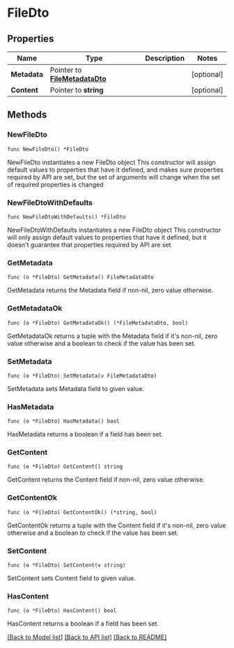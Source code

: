 # FileDto

## Properties

Name | Type | Description | Notes
------------ | ------------- | ------------- | -------------
**Metadata** | Pointer to [**FileMetadataDto**](FileMetadataDto.md) |  | [optional] 
**Content** | Pointer to **string** |  | [optional] 

## Methods

### NewFileDto

`func NewFileDto() *FileDto`

NewFileDto instantiates a new FileDto object
This constructor will assign default values to properties that have it defined,
and makes sure properties required by API are set, but the set of arguments
will change when the set of required properties is changed

### NewFileDtoWithDefaults

`func NewFileDtoWithDefaults() *FileDto`

NewFileDtoWithDefaults instantiates a new FileDto object
This constructor will only assign default values to properties that have it defined,
but it doesn't guarantee that properties required by API are set

### GetMetadata

`func (o *FileDto) GetMetadata() FileMetadataDto`

GetMetadata returns the Metadata field if non-nil, zero value otherwise.

### GetMetadataOk

`func (o *FileDto) GetMetadataOk() (*FileMetadataDto, bool)`

GetMetadataOk returns a tuple with the Metadata field if it's non-nil, zero value otherwise
and a boolean to check if the value has been set.

### SetMetadata

`func (o *FileDto) SetMetadata(v FileMetadataDto)`

SetMetadata sets Metadata field to given value.

### HasMetadata

`func (o *FileDto) HasMetadata() bool`

HasMetadata returns a boolean if a field has been set.

### GetContent

`func (o *FileDto) GetContent() string`

GetContent returns the Content field if non-nil, zero value otherwise.

### GetContentOk

`func (o *FileDto) GetContentOk() (*string, bool)`

GetContentOk returns a tuple with the Content field if it's non-nil, zero value otherwise
and a boolean to check if the value has been set.

### SetContent

`func (o *FileDto) SetContent(v string)`

SetContent sets Content field to given value.

### HasContent

`func (o *FileDto) HasContent() bool`

HasContent returns a boolean if a field has been set.


[[Back to Model list]](../README.md#documentation-for-models) [[Back to API list]](../README.md#documentation-for-api-endpoints) [[Back to README]](../README.md)


